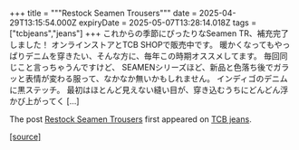 +++
title = """Restock Seamen Trousers"""
date = 2025-04-29T13:15:54.000Z
expiryDate = 2025-05-07T13:28:14.018Z
tags = ["tcbjeans","jeans"]
+++
これからの季節にぴったりなSeamen TR、補充完了しました！ オンラインストアとTCB SHOPで販売中です。 暖かくなってもやっぱりデニムを穿きたい、そんな方に、毎年この時期オススメしてます。 毎回同じこと言っちゃうんですけど、 SEAMENシリーズほど、新品と色落ち後でガラッと表情が変わる服って、なかなか無いかもしれません。 インディゴのデニムに黒ステッチ。 最初はほとんど見えない縫い目が、穿き込むうちにどんどん浮かび上がってく \[…\]

The post [Restock Seamen Trousers](http://tcbjeans.com/2025/04/29/52196) first appeared on [TCB jeans](http://tcbjeans.com).

[[source]](http://tcbjeans.com/2025/04/29/52196)
